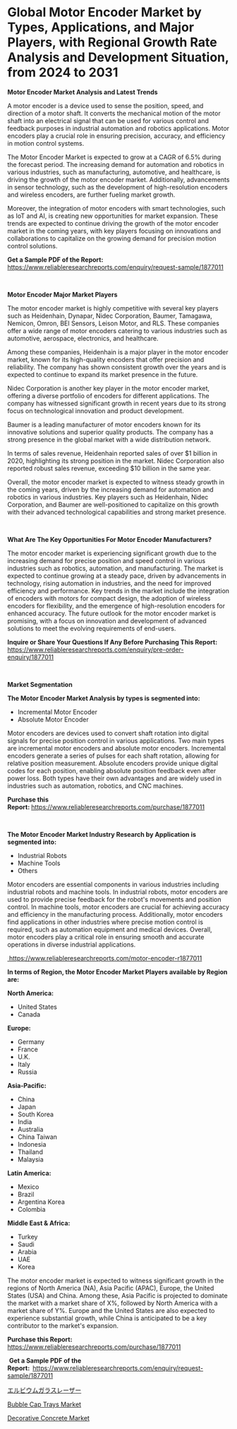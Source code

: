 <p><h1>Global Motor Encoder Market by Types, Applications, and Major Players, with Regional Growth Rate Analysis and Development Situation, from 2024 to 2031</h1></p><p><strong>Motor Encoder Market Analysis and Latest Trends</strong></p>
<p><p>A motor encoder is a device used to sense the position, speed, and direction of a motor shaft. It converts the mechanical motion of the motor shaft into an electrical signal that can be used for various control and feedback purposes in industrial automation and robotics applications. Motor encoders play a crucial role in ensuring precision, accuracy, and efficiency in motion control systems.</p><p>The Motor Encoder Market is expected to grow at a CAGR of 6.5% during the forecast period. The increasing demand for automation and robotics in various industries, such as manufacturing, automotive, and healthcare, is driving the growth of the motor encoder market. Additionally, advancements in sensor technology, such as the development of high-resolution encoders and wireless encoders, are further fueling market growth.</p><p>Moreover, the integration of motor encoders with smart technologies, such as IoT and AI, is creating new opportunities for market expansion. These trends are expected to continue driving the growth of the motor encoder market in the coming years, with key players focusing on innovations and collaborations to capitalize on the growing demand for precision motion control solutions.</p></p>
<p><strong>Get a Sample PDF of the Report:&nbsp;</strong> <a href="https://www.reliableresearchreports.com/enquiry/request-sample/1877011">https://www.reliableresearchreports.com/enquiry/request-sample/1877011</a></p>
<p>&nbsp;</p>
<p><strong>Motor Encoder Major Market Players</strong></p>
<p><p>The motor encoder market is highly competitive with several key players such as Heidenhain, Dynapar, Nidec Corporation, Baumer, Tamagawa, Nemicon, Omron, BEI Sensors, Leison Motor, and RLS. These companies offer a wide range of motor encoders catering to various industries such as automotive, aerospace, electronics, and healthcare.</p><p>Among these companies, Heidenhain is a major player in the motor encoder market, known for its high-quality encoders that offer precision and reliability. The company has shown consistent growth over the years and is expected to continue to expand its market presence in the future.</p><p>Nidec Corporation is another key player in the motor encoder market, offering a diverse portfolio of encoders for different applications. The company has witnessed significant growth in recent years due to its strong focus on technological innovation and product development.</p><p>Baumer is a leading manufacturer of motor encoders known for its innovative solutions and superior quality products. The company has a strong presence in the global market with a wide distribution network.</p><p>In terms of sales revenue, Heidenhain reported sales of over $1 billion in 2020, highlighting its strong position in the market. Nidec Corporation also reported robust sales revenue, exceeding $10 billion in the same year.</p><p>Overall, the motor encoder market is expected to witness steady growth in the coming years, driven by the increasing demand for automation and robotics in various industries. Key players such as Heidenhain, Nidec Corporation, and Baumer are well-positioned to capitalize on this growth with their advanced technological capabilities and strong market presence.</p></p>
<p>&nbsp;</p>
<p><strong>What Are The Key Opportunities For Motor Encoder Manufacturers?</strong></p>
<p><p>The motor encoder market is experiencing significant growth due to the increasing demand for precise position and speed control in various industries such as robotics, automation, and manufacturing. The market is expected to continue growing at a steady pace, driven by advancements in technology, rising automation in industries, and the need for improved efficiency and performance. Key trends in the market include the integration of encoders with motors for compact design, the adoption of wireless encoders for flexibility, and the emergence of high-resolution encoders for enhanced accuracy. The future outlook for the motor encoder market is promising, with a focus on innovation and development of advanced solutions to meet the evolving requirements of end-users.</p></p>
<p><strong>Inquire or Share Your Questions If Any Before Purchasing This Report:</strong> <a href="https://www.reliableresearchreports.com/enquiry/pre-order-enquiry/1877011">https://www.reliableresearchreports.com/enquiry/pre-order-enquiry/1877011</a></p>
<p>&nbsp;</p>
<p><strong>Market Segmentation</strong></p>
<p><strong>The Motor Encoder Market Analysis by types is segmented into:</strong></p>
<p><ul><li>Incremental Motor Encoder</li><li>Absolute Motor Encoder</li></ul></p>
<p><p>Motor encoders are devices used to convert shaft rotation into digital signals for precise position control in various applications. Two main types are incremental motor encoders and absolute motor encoders. Incremental encoders generate a series of pulses for each shaft rotation, allowing for relative position measurement. Absolute encoders provide unique digital codes for each position, enabling absolute position feedback even after power loss. Both types have their own advantages and are widely used in industries such as automation, robotics, and CNC machines.</p></p>
<p><strong>Purchase this Report:&nbsp;</strong><a href="https://www.reliableresearchreports.com/purchase/1877011">https://www.reliableresearchreports.com/purchase/1877011</a></p>
<p>&nbsp;</p>
<p><strong>The Motor Encoder Market Industry Research by Application is segmented into:</strong></p>
<p><ul><li>Industrial Robots</li><li>Machine Tools</li><li>Others</li></ul></p>
<p><p>Motor encoders are essential components in various industries including industrial robots and machine tools. In industrial robots, motor encoders are used to provide precise feedback for the robot's movements and position control. In machine tools, motor encoders are crucial for achieving accuracy and efficiency in the manufacturing process. Additionally, motor encoders find applications in other industries where precise motion control is required, such as automation equipment and medical devices. Overall, motor encoders play a critical role in ensuring smooth and accurate operations in diverse industrial applications.</p></p>
<p><a href="https://www.reliableresearchreports.com/motor-encoder-r1877011">&nbsp;https://www.reliableresearchreports.com/motor-encoder-r1877011</a></p>
<p><strong>In terms of Region, the Motor Encoder Market Players available by Region are:</strong></p>
<p>
    <p> <strong> North America: </strong>
        <ul>
            <li>United States</li>
            <li>Canada</li>
        </ul>
        </p> 
    <p> <strong> Europe: </strong>
        <ul>
            <li>Germany</li>
            <li>France</li>
            <li>U.K.</li>
            <li>Italy</li>
            <li>Russia</li>
        </ul>
        </p> 
    <p> <strong> Asia-Pacific: </strong>
        <ul>
            <li>China</li>
            <li>Japan</li>
            <li>South Korea</li>
            <li>India</li>
            <li>Australia</li>
            <li>China Taiwan</li>
            <li>Indonesia</li>
            <li>Thailand</li>
            <li>Malaysia</li>
        </ul>
        </p> 
    <p> <strong> Latin America: </strong>
        <ul>
            <li>Mexico</li>
            <li>Brazil</li>
            <li>Argentina Korea</li>
            <li>Colombia</li>
        </ul>
        </p> 
    <p> <strong> Middle East & Africa: </strong>
        <ul>
            <li>Turkey</li>
            <li>Saudi</li>
            <li>Arabia</li>
            <li>UAE</li>
            <li>Korea</li>
        </ul>
    </p>
    </p>
<p><p>The motor encoder market is expected to witness significant growth in the regions of North America (NA), Asia Pacific (APAC), Europe, the United States (USA) and China. Among these, Asia Pacific is projected to dominate the market with a market share of X%, followed by North America with a market share of Y%. Europe and the United States are also expected to experience substantial growth, while China is anticipated to be a key contributor to the market's expansion.</p></p>
<p><strong>Purchase this Report: </strong><a href="https://www.reliableresearchreports.com/purchase/1877011">https://www.reliableresearchreports.com/purchase/1877011</a></p>
<p>&nbsp;<strong>Get a Sample PDF of the Report:&nbsp;&nbsp;</strong><a href="https://www.reliableresearchreports.com/enquiry/request-sample/1877011">https://www.reliableresearchreports.com/enquiry/request-sample/1877011</a></p>
<p><strong></strong></p>
<p><p><a href="https://medium.com/@addiehirthe05/%E3%82%A8%E3%83%AB%E3%83%93%E3%82%A6%E3%83%A0%E3%82%AC%E3%83%A9%E3%82%B9%E3%83%AC%E3%83%BC%E3%82%B6%E3%83%BC%E3%83%9E%E3%83%BC%E3%82%B1%E3%83%83%E3%83%88-2031%E5%B9%B4%E3%81%BE%E3%81%A7%E3%81%AE%E6%88%90%E5%8A%9F%E3%81%99%E3%82%8B%E3%83%93%E3%82%B8%E3%83%8D%E3%82%B9%E6%88%A6%E7%95%A5%E3%81%AE%E9%8D%B5-b3716d477362">エルビウムガラスレーザー</a></p><p><a href="https://view.publitas.com/reportprime-1/bubble-cap-trays-market-size-share-trends-analysis-report-by-application-regional-outlook-competitive-strategies-and-segment-forecasts-2024-2031/">Bubble Cap Trays Market</a></p><p><a href="https://noble-drawer-34c.notion.site/Decorative-Concrete-Market-A-Comprehensive-Report-of-its-Market-Share-Growth-Trends-2024-2031-a28da0feeaea45d0afef405902a6a39b">Decorative Concrete Market</a></p></p>